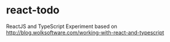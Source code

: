 # react-todo
ReactJS and TypeScript Experiment based on http://blog.wolksoftware.com/working-with-react-and-typescript

